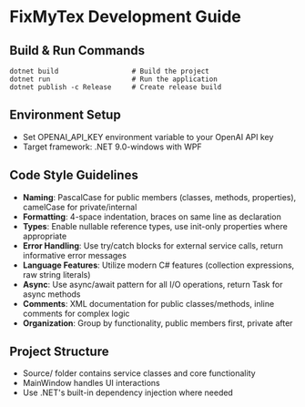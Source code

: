 # FixMyTex Development Guide

## Build & Run Commands
```
dotnet build                  # Build the project
dotnet run                    # Run the application
dotnet publish -c Release     # Create release build
```

## Environment Setup
- Set OPENAI_API_KEY environment variable to your OpenAI API key
- Target framework: .NET 9.0-windows with WPF

## Code Style Guidelines
- **Naming**: PascalCase for public members (classes, methods, properties), camelCase for private/internal
- **Formatting**: 4-space indentation, braces on same line as declaration
- **Types**: Enable nullable reference types, use init-only properties where appropriate
- **Error Handling**: Use try/catch blocks for external service calls, return informative error messages
- **Language Features**: Utilize modern C# features (collection expressions, raw string literals)
- **Async**: Use async/await pattern for all I/O operations, return Task<T> for async methods
- **Comments**: XML documentation for public classes/methods, inline comments for complex logic
- **Organization**: Group by functionality, public members first, private after

## Project Structure
- Source/ folder contains service classes and core functionality
- MainWindow handles UI interactions
- Use .NET's built-in dependency injection where needed